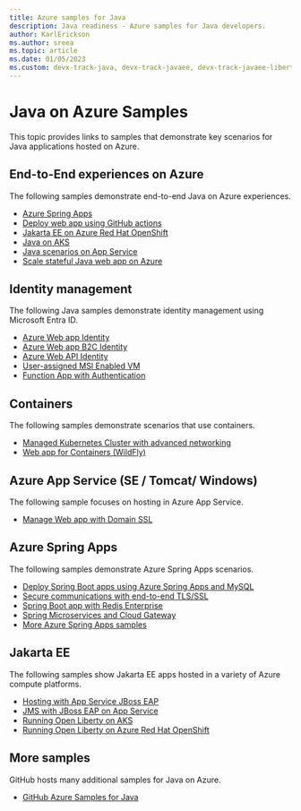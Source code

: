 ```yaml
---
title: Azure samples for Java
description: Java readiness - Azure samples for Java developers.
author: KarlErickson
ms.author: sreea
ms.topic: article
ms.date: 01/05/2023
ms.custom: devx-track-java, devx-track-javaee, devx-track-javaee-liberty-aks, devx-track-javaee-liberty-aro, devx-track-extended-java
---
```


# Java on Azure Samples

This topic provides links to samples that demonstrate key scenarios for Java applications hosted on Azure.

## End-to-End experiences on Azure

The following samples demonstrate end-to-end Java on Azure experiences.

- [Azure Spring Apps](https://github.com/Azure-Samples/azure-spring-cloud)
- [Deploy web app using GitHub actions](https://github.com/Azure-Samples/Java-application-petstore-ee7)
- [Jakarta EE on Azure Red Hat OpenShift](https://github.com/Azure-Samples/jboss-on-aro-jakartaee)
- [Java on AKS](https://github.com/Azure-Samples/java-on-aks)
- [Java scenarios on App Service](https://github.com/Azure-Samples/java-on-app-service)
- [Scale stateful Java web app on Azure](https://github.com/Azure-Samples/scaling-stateful-java-web-app-on-azure)

## Identity management

The following Java samples demonstrate identity management using Microsoft Entra ID.

- [Azure Web app Identity](https://github.com/Azure-Samples/ms-identity-java-webapp)
- [Azure Web app B2C Identity](https://github.com/Azure-Samples/ms-identity-b2c-java-servlet-webapp-authentication)
- [Azure Web API Identity](https://github.com/Azure-Samples/ms-identity-java-webapi)
- [User-assigned MSI Enabled VM](https://github.com/Azure-Samples/compute-java-manage-user-assigned-msi-enabled-virtual-machine)
- [Function App with Authentication](https://github.com/Azure-Samples/app-service-java-manage-authentication-for-functions)

## Containers

The following samples demonstrate scenarios that use containers.

- [Managed Kubernetes Cluster with advanced networking](https://github.com/Azure-Samples/aks-java-manage-kubernetes-cluster-with-advanced-networking)
- [Web app for Containers (WildFly)](https://github.com/Azure-Samples/app-service-wildfly)

## Azure App Service (SE / Tomcat/ Windows)

The following sample focuses on hosting in Azure App Service.

- [Manage Web app with Domain SSL](https://github.com/Azure-Samples/app-service-java-manage-web-apps-with-custom-domains)

## Azure Spring Apps

The following samples demonstrate Azure Spring Apps scenarios.

- [Deploy Spring Boot apps using Azure Spring Apps and MySQL](https://github.com/Azure-Samples/spring-petclinic-microservices)
- [Secure communications with end-to-end TLS/SSL](https://github.com/Azure-Samples/spring-boot-secure-communications-using-end-to-end-tls-ssl)
- [Spring Boot app with Redis Enterprise](https://github.com/Azure-Samples/brewdis)
- [Spring Microservices and Cloud Gateway](https://github.com/Azure-Samples/spring-cloud-gateway)
- [More Azure Spring Apps samples](https://github.com/Azure-Samples/Azure-Spring-Cloud-Samples)

## Jakarta EE

The following samples show Jakarta EE apps hosted in a variety of Azure compute platforms.

- [Hosting with App Service JBoss EAP](https://github.com/Azure-Samples/jboss-on-app-service)
- [JMS with JBoss EAP on App Service](https://github.com/Azure-Samples/jboss-on-app-service-jms)
- [Running Open Liberty on AKS](https://github.com/Azure-Samples/open-liberty-on-aks)
- [Running Open Liberty on Azure Red Hat OpenShift](https://github.com/Azure-Samples/open-liberty-on-aro)

## More samples

GitHub hosts many additional samples for Java on Azure.

- [GitHub Azure Samples for Java](https://github.com/Azure-Samples?language=java)

